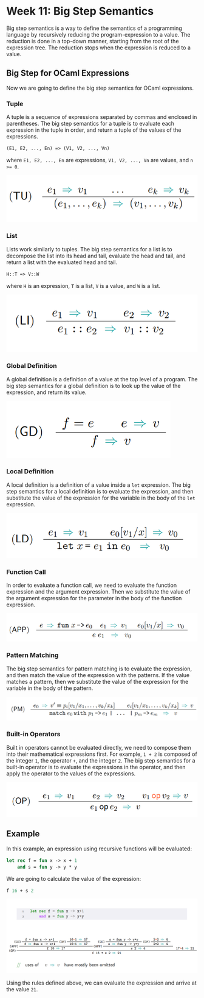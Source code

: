 # Week 11: Big Step Semantics

Big step semantics is a way to define the semantics of a programming language by recursively reducing the program-expression to a value. The reduction is done in a top-down manner, starting from the root of the expression tree. The reduction stops when the expression is reduced to a value.

## Big Step for OCaml Expressions

Now we are going to define the big step semantics for OCaml expressions.

### Tuple

A tuple is a sequence of expressions separated by commas and enclosed in parentheses. The big step semantics for a tuple is to evaluate each expression in the tuple in order, and return a tuple of the values of the expressions.

```ocaml
(E1, E2, ..., En) => (V1, V2, ..., Vn)
```

where `E1, E2, ..., En` are expressions, `V1, V2, ..., Vn` are values, and `n >= 0`.

![Tuple Evaluation](material/w11-big_step/images/image1.png)

### List

Lists work similarly to tuples. The big step semantics for a list is to decompose the list into its head and tail, evaluate the head and tail, and return a list with the evaluated head and tail.

```ocaml
H::T => V::W
```

where `H` is an expression, `T` is a list, `V` is a value, and `W` is a list.

![List Evalueation](material/w11-big_step/images/image2.png)

### Global Definition

A global definition is a definition of a value at the top level of a program. The big step semantics for a global definition is to look up the value of the expression, and return its value.

![Global Definition](material/w11-big_step/images/image3.png)

### Local Definition

A local definition is a definition of a value inside a `let` expression. The big step semantics for a local definition is to evaluate the expression, and then substitute the value of the expression for the variable in the body of the `let` expression.

![Local Definition](material/w11-big_step/images/image4.png)

### Function Call

In order to evaluate a function call, we need to evaluate the function expression and the argument expression. Then we substitute the value of the argument expression for the parameter in the body of the function expression.

![Function Call](material/w11-big_step/images/image5.png)

### Pattern Matching

 The big step semantics for pattern matching is to evaluate the expression, and then match the value of the expression with the patterns. If the value matches a pattern, then we substitute the value of the expression for the variable in the body of the pattern.

![Pattern Matching](material/w11-big_step/images/image6.png)

### Built-in Operators

Built in operators cannot be evaluated directly, we need to compose them into their mathematical expressions first. For example, `1 + 2` is composed of the integer `1`, the operator `+`, and the integer `2`. The big step semantics for a built-in operator is to evaluate the expressions in the operator, and then apply the operator to the values of the expressions.

![Built-in Operators](material/w11-big_step/images/image7.png)

## Example

In this example, an expression using recursive functions will be evaluated:

```ocaml
let rec f = fun x -> x + 1
    and s = fun y -> y * y
```

We are going to calculate the value of the expression:

```ocaml
f 16 + s 2
```

![Example Big Step Program](material/w11-big_step/images/image8.png)

Using the rules defined above, we can evaluate the expression and arrive at the value `21`.
